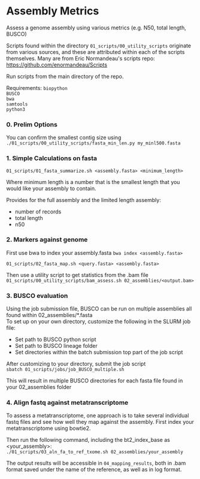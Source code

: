 # Assembly Metrics
Assess a genome assembly using various metrics (e.g. N50, total length, BUSCO)    

Scripts found within the directory `01_scripts/00_utility_scripts` originate from various sources, and these are attributed within each of the scripts themselves. Many are from Eric Normandeau's scripts repo:  https://github.com/enormandeau/Scripts   


Run scripts from the main directory of the repo.    

Requirements:
`biopython`    
`BUSCO`    
`bwa`    
`samtools`    
`python3`    


### 0. Prelim Options ###
You can confirm the smallest contig size using     
`./01_scripts/00_utility_scripts/fasta_min_len.py my_minl500.fasta`


### 1. Simple Calculations on fasta ###
`01_scripts/01_fasta_summarize.sh <assembly.fasta> <minimum_length>`   

Where minimum length is a number that is the smallest length that you would like your assembly to contain.   

Provides for the full assembly and the limited length assembly:     
* number of records
* total length
* n50 

### 2. Markers against genome ###
First use bwa to index your assembly.fasta
`bwa index <assembly.fasta>`

`01_scripts/02_fasta_map.sh <query.fasta> <assembly.fasta>`

Then use a utility script to get statistics from the .bam file    
`01_scripts/00_utility_scripts/bam_assess.sh 02_assemblies/<output.bam>`

### 3. BUSCO evaluation ###
Using the job submission file, BUSCO can be run on multiple assemblies all found within 02_assemblies/*.fasta    
To set up on your own directory, customize the following in the SLURM job file:      
* Set path to BUSCO python script    
* Set path to BUSCO lineage folder    
* Set directories within the batch submission top part of the job script

After customizing to your directory, submit the job script    
`sbatch 01_scripts/jobs/job_BUSCO_multiple.sh`

This will result in multiple BUSCO directories for each fasta file found in your 02_assemblies folder

### 4. Align fastq against metatranscriptome
To assess a metatranscriptome, one approach is to take several individual fastq files and see how well they map against the assembly. 
First index your metatranscriptome using bowtie2.   
  
Then run the following command, including the bt2_index_base as <your_assembly>:    
`./01_scripts/03_aln_fa_to_ref_txome.sh 02_assemblies/your_assembly`   
  
The output results will be accessible in `04_mapping_results`, both in .bam format saved under the name of the reference, as well as in log format.   
